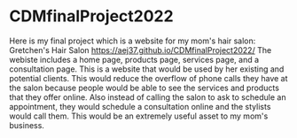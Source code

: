 # CDMfinalProject2022
Here is my final project which is a website for my mom's hair salon: Gretchen's Hair Salon https://aej37.github.io/CDMfinalProject2022/
The webiste includes a home page, products page, services page, and a consultation page. This is a website that would be used by her existing and potential clients. This would reduce the overflow of phone calls they have at the salon because people would be able to see the services and products that they offer online. Also instead of calling the salon to ask to schedule an appointment, they would schedule a consultation online and the stylists would call them. This would be an extremely useful asset to my mom's business. 